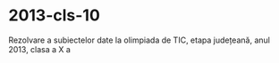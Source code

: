 # 2013-cls-10
Rezolvare a subiectelor date la olimpiada de TIC, etapa județeană, anul 2013, clasa a X a

